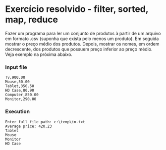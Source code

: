 # Exercício resolvido - filter, sorted, map, reduce

Fazer um programa para ler um conjunto de produtos à partir de um arquivo em formato .csv (suponha que exista pelo menos um produto). Em seguida mostrar o preço médio dos produtos. Depois, mostrar os nomes, em ordem decrescente, dos produtos que possuem preço inferior ao preço médio. Veja exemplo na próxima abaixo.

### Input file
    Tv,900.00
    Mouse,50.00
    Tablet,350.50
    HD Case,80.90
    Computer,850.00
    Monitor,290.00

### Execution
    Enter full file path: c:\temp\in.txt
    Average price: 420.23
    Tablet
    Mouse
    Monitor
    HD Case

